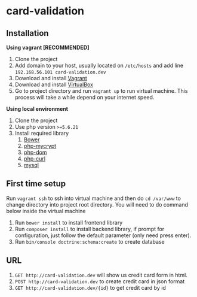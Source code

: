 card-validation
===============

Installation
------------

**Using vagrant [RECOMMENDED]**

1. Clone the project
2. Add domain to your host, usually located on `/etc/hosts` and add line `192.168.56.101 card-validation.dev`
3. Download and install [Vagrant](https://www.vagrantup.com/downloads.html)
4. Download and install [VirtualBox](https://www.virtualbox.org/wiki/Downloads)
5. Go to project directory and run `vagrant up` to run virtual machine. This process will take a while depend on your internet speed.

**Using local environment**

1. Clone the project
2. Use php version `>=5.6.21`
3. Install required library
    1. [Bower](http://bower.io/)
    2. [php-mycrypt](http://php.net/manual/en/book.mcrypt.php)
    3. [php-dom](http://php.net/manual/en/book.dom.php)
    4. [php-curl](http://php.net/manual/en/book.curl.php)
    5. [mysql](http://dev.mysql.com/downloads/mysql/)


First time setup
----------------

Run `vagrant ssh` to ssh into virtual machine and then do `cd /var/www` to change directory into project root directory.
You will need to do command below inside the virtual machine

1. Run `bower install` to install frontend library
2. Run `composer install` to install backend library, if prompt for configuration, just follow the default parameter (only need press enter).
3. Run `bin/console doctrine:schema:create` to create database

URL
---

1. `GET http://card-validation.dev` will show us credit card form in html.
2. `POST http://card-validation.dev` to create credit card in json format
3. `GET http://card-validation.dev/{id}` to get credit card by id
